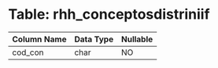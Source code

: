 # Table: rhh_conceptosdistriniif

| Column Name | Data Type | Nullable |
|-------------|-----------|----------|
| cod_con | char | NO |

